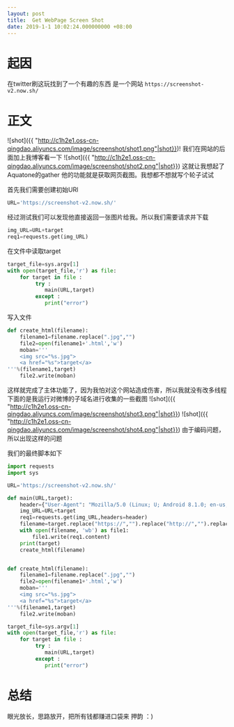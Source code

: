```yaml
---
layout: post
title:  Get WebPage Screen Shot
date: 2019-1-1 10:02:24.000000000 +08:00
---
```

#	起因
在twitter刷这玩找到了一个有趣的东西
是一个网站
`https://screenshot-v2.now.sh/`


# 正文
![shot]({{ "http://c1h2e1.oss-cn-qingdao.aliyuncs.com/image/screenshot/shot1.png"|shot}})!
我们在网站的后面加上我博客看一下
![shot]({{ "http://c1h2e1.oss-cn-qingdao.aliyuncs.com/image/screenshot/shot2.png"|shot}})
这就让我想起了Aquatone的gather 他的功能就是获取网页截图。我想都不想就写个轮子试试


首先我们需要创建初始URl
```python
URL='https://screenshot-v2.now.sh/'
```
经过测试我们可以发现他直接返回一张图片给我。所以我们需要请求并下载
```python
img_URL=URL+target
req1=requests.get(img_URL)
```
在文件中读取target
```python
target_file=sys.argv[1]
with open(target_file,'r') as file:
	for target in file :
         try :
            main(URL,target)
         except :
            print("error")
```
写入文件
```python
def create_html(filename):
    filename1=filename.replace(".jpg","")
    file2=open(filename1+'.html','w')
    moban='''
	<img src="%s.jpg">
	<a href="%s">target</a>
'''%(filename1,target)
    file2.write(moban)
```
这样就完成了主体功能了，因为我怕对这个网站造成伤害，所以我就没有改多线程
下面的是我运行对微博的子域名进行收集的一些截图
![shot]({{ "http://c1h2e1.oss-cn-qingdao.aliyuncs.com/image/screenshot/shot3.png"|shot}})
![shot]({{ "http://c1h2e1.oss-cn-qingdao.aliyuncs.com/image/screenshot/shot4.png"|shot}})
由于编码问题，所以出现这样的问题

我们的最终脚本如下
```python
import requests
import sys

URL='https://screenshot-v2.now.sh/'

def main(URL,target):
    header={"User-Agent": "Mozilla/5.0 (Linux; U; Android 8.1.0; en-us; Redmi 6A Build/O11019) AppleWebKit/537.36 (KHTML, like Gecko) Version/4.0 Chrome/61.0.3163.128 Mobile Safari/537.36 XiaoMi/MiuiBrowser/10.4.2"}
    img_URL=URL+target
    req1=requests.get(img_URL,headers=header)
    filename=target.replace("https://","").replace("http://","").replace("\n","").replace('/',"")+'.jpg'
    with open(filename, 'wb') as file1:
        file1.write(req1.content)
    print(target)
    create_html(filename)


def create_html(filename):
    filename1=filename.replace(".jpg","")
    file2=open(filename1+'.html','w')
    moban='''
	<img src="%s.jpg">
	<a href="%s">target</a>
'''%(filename1,target)
    file2.write(moban)

target_file=sys.argv[1]
with open(target_file,'r') as file:
	for target in file :
         try :
            main(URL,target)
         except :
            print("error")

```

# 总结
眼光放长，思路放开，把所有钱都赚进口袋来  押韵  ：)


